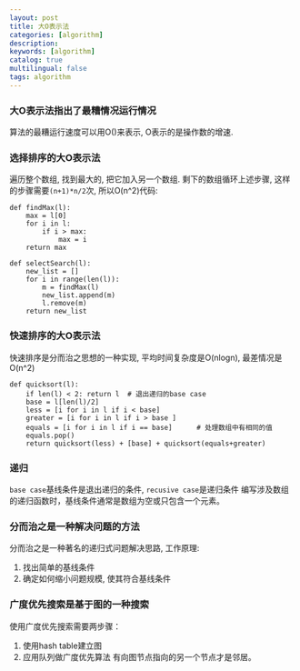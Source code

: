 ```yaml
---
layout: post
title: 大O表示法
categories: [algorithm]
description:
keywords: [algorithm]
catalog: true
multilingual: false
tags: algorithm
---
```


### 大O表示法指出了最糟情况运行情况
算法的最糟运行速度可以用O()来表示, O表示的是操作数的增速.

### 选择排序的大O表示法
遍历整个数组, 找到最大的, 把它加入另一个数组. 剩下的数组循环上述步骤, 这样的步骤需要`(n+1)*n/2`次, 所以O(n^2)代码:
```
def findMax(l):
    max = l[0]
    for i in l:
        if i > max:
            max = i
    return max

def selectSearch(l):
    new_list = []
    for i in range(len(l)):
        m = findMax(l)
        new_list.append(m)
        l.remove(m)
    return new_list
```

### 快速排序的大O表示法
快速排序是分而治之思想的一种实现, 平均时间复杂度是O(nlogn), 最差情况是O(n^2)
```
def quicksort(l):
    if len(l) < 2: return l  # 退出递归的base case
    base = l[len(l)/2]
    less = [i for i in l if i < base]
    greater = [i for i in l if i > base ]
    equals = [i for i in l if i == base]      # 处理数组中有相同的值
    equals.pop()
    return quicksort(less) + [base] + quicksort(equals+greater)
```

### 递归
`base case`基线条件是退出递归的条件, `recusive case`是递归条件
编写涉及数组的递归函数时，基线条件通常是数组为空或只包含一个元素。

### 分而治之是一种解决问题的方法
分而治之是一种著名的递归式问题解决思路, 工作原理:
1. 找出简单的基线条件
2. 确定如何缩小问题规模, 使其符合基线条件

### 广度优先搜索是基于图的一种搜索
使用广度优先搜索需要两步骤：
1. 使用hash table建立图
2. 应用队列做广度优先算法
有向图节点指向的另一个节点才是邻居。